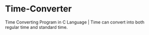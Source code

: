 # Time-Converter
Time Converting Program in C Language
| Time can convert into both regular time and standard time.
